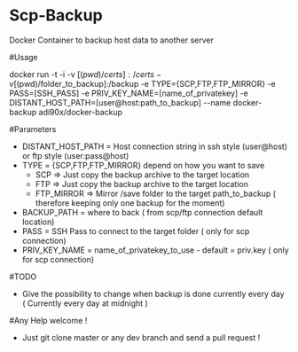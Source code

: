 # Scp-Backup
Docker Container to backup host data to another server

#Usage

docker run -t -i -v [$(pwd)/certs]:/certs -v [$(pwd)/folder_to_backup]:/backup -e TYPE={SCP,FTP,FTP_MIRROR} -e PASS=[SSH_PASS] -e PRIV_KEY_NAME=[name_of_privatekey] -e DISTANT_HOST_PATH=[user@host:path_to_backup] --name docker-backup adi90x/docker-backup

#Parameters

* DISTANT_HOST_PATH = Host connection string in ssh style (user@host) or ftp style (user:pass@host)
* TYPE = {SCP,FTP,FTP_MIRROR} depend on how you want to save 
    * SCP => Just copy the backup archive to the target location
    * FTP => Just copy the backup archive to the target location
    * FTP_MIRROR => Mirror /save folder to the target path_to_backup ( therefore keeping only one backup for the moment)
* BACKUP_PATH = where to back ( from scp/ftp connection default location)
* PASS = SSH Pass to connect to the target folder ( only for scp connection)
* PRIV_KEY_NAME = name_of_privatekey_to_use - default = priv.key ( only for scp connection)

#TODO
* Give the possibility to change when backup is done currently every day ( Currently every day at midnight )

#Any Help welcome ! 
* Just git clone master or any dev branch and send a pull request !
